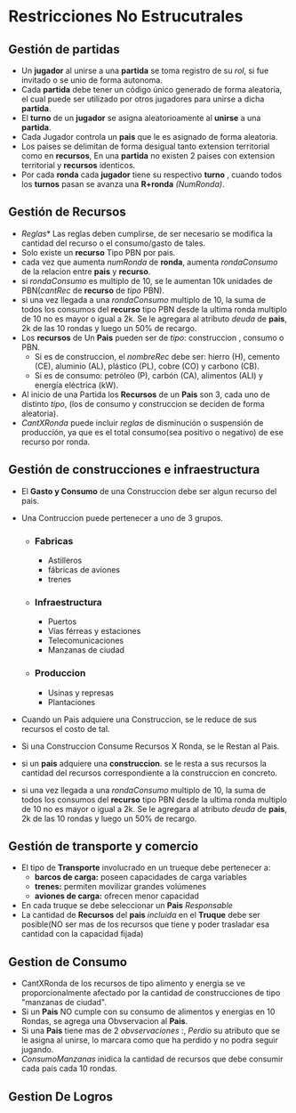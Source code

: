 # Restricciones No Estrucutrales

## Gestión de partidas
- Un **jugador** al unirse a una **partida** se toma registro de su *rol*, si fue invitado o se unio de forma autonoma.
- Cada **partida** debe tener un código único generado de forma aleatoria, el cual puede ser utilizado por otros jugadores para unirse a dicha **partida**. 
- El **turno** de un **jugador** se asigna aleatorioamente al **unirse** a una **partida**.
- Cada Jugador controla un **pais** que le es asignado de forma aleatoria. 
- Los paises se delimitan de forma desigual tanto extension territorial como en **recursos**, En una **partida** no existen 2 paises con extension territorial y **recursos** identicos.
- Por cada **ronda** cada **jugador** tiene su respectivo **turno** , cuando todos los **turnos** pasan se avanza una **R+ronda** *(NumRonda)*.

## Gestión de Recursos
- *Reglas** Las reglas deben cumplirse, de ser necesario se modifica la cantidad del recurso o el consumo/gasto de tales.
- Solo existe un **recurso** Tipo PBN por pais.
- cada vez que aumenta *numRonda* de **ronda**, aumenta *rondaConsumo* de la relacion entre **pais** y **recurso**.
- si *rondaConsumo* es multiplo de 10, se le aumentan 10k unidades de PBN(*cantRec* de **recurso** de *tipo* PBN).
- si una vez llegada a una *rondaConsumo* multiplo de 10, la suma de todos los consumos del **recurso** tipo PBN desde la ultima ronda multiplo de 10 no es mayor o igual a 2k. Se le agregara al atributo *deuda* de **pais**, 2k de las 10 rondas y luego un 50% de recargo.
- Los **recursos** de Un **Pais** pueden ser de *tipo*: construccion , consumo o PBN. 
    - Si es de construccion, el *nombreRec* debe ser: hierro (H), cemento (CE), aluminio (AL), plástico (PL), cobre (CO) y carbono (CB). 
    - Si es de consumo: petróleo (P), carbón (CA), alimentos (ALI) y energía eléctrica (kW).
- Al inicio de una Partida los **Recursos** de un **Pais** son 3, cada uno de distinto *tipo*, (los de consumo y construccion se deciden de forma aleatoria).
- *CantXRonda* puede incluir *reglas* de disminución o suspensión de producción, ya que es el total consumo(sea positivo o negativo) de ese recurso por ronda.

## Gestión de construcciones e infraestructura

- El **Gasto y Consumo** de una Construccion debe ser algun recurso del pais.

- Una Contruccion puede pertenecer a uno de 3 grupos.
    - ### Fabricas
        - Astilleros 
        - fábricas de aviones 
        - trenes
    - ### Infraestructura
        - Puertos
        - Vías férreas y estaciones
        - Telecomunicaciones
        - Manzanas de ciudad
    - ### Produccion
        - Usinas y represas
        - Plantaciones
- Cuando un Pais adquiere una Construccion, se le reduce de sus recursos el costo de tal.
- Si una Construccion Consume Recursos X Ronda, se le Restan al Pais.
- si un **pais** adquiere una **construccion**. se le resta a sus recursos la cantidad del recursos correspondiente a la construccion en concreto.
- si una vez llegada a una *rondaConsumo* multiplo de 10, la suma de todos los consumos del **recurso** tipo PBN desde la ultima ronda multiplo de 10 no es mayor o igual a 2k. Se le agregara al atributo *deuda* de **pais**, 2k de las 10 rondas y luego un 50% de recargo.

## Gestión de transporte y comercio

 - El tipo de **Transporte** involucrado en un trueque debe pertenecer a:
    - **barcos de carga:** poseen capacidades de carga variables
    - **trenes:** permiten movilizar grandes volúmenes
    - **aviones de carga:** ofrecen menor capacidad 
- En cada truque se debe seleccionar un **Pais** *Responsable*
- La cantidad de **Recursos** del **pais** *incluida* en el **Truque** debe ser posible(NO ser mas de los recursos que tiene y poder trasladar esa cantidad con la capacidad fijada) 

## Gestion de Consumo
- CantXRonda de los recursos de tipo alimento y energia se ve proporcionalmente afectado por la cantidad de construcciones de tipo "manzanas de ciudad".
- Si un **Pais** NO cumple con su consumo de alimentos y energias en 10 Rondas, se agrega una Obvservacion al **Pais**.
- Si una **Pais** tiene mas de 2 *obvservaciones* :, *Perdio* su atributo que se le asigna al unirse, lo marcara como que ha perdido y no podra seguir jugando.
- *ConsumoManzanas* inidica la cantidad de recursos que debe consumir cada pais cada 10 rondas.

## Gestion De Logros
